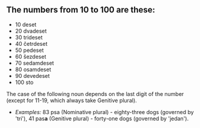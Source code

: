 ## The numbers from 10 to 100 are these:
* 10 deset
* 20 dvadeset
* 30 trideset
* 40 četrdeset
* 50 pedeset
* 60 šezdeset
* 70 sedamdeset
* 80 osamdeset
* 90 devedeset
* 100 sto

The case of the following noun depends on the last digit of the number (except for 11-19, which always take Genitive plural).

* *Examples:* 83 psa (Nominative plural) - eighty-three dogs (governed by 'tri'), 41 pas**a** (Genitive plural) - forty-one dogs (governed by 'jedan').